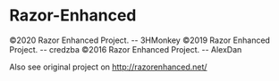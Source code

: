# Razor-Enhanced

©2020 Razor Enhanced Project. -- 3HMonkey 
©2019 Razor Enhanced Project. -- credzba 
©2016 Razor Enhanced Project. -- AlexDan 
 
Also see original project on http://razorenhanced.net/
